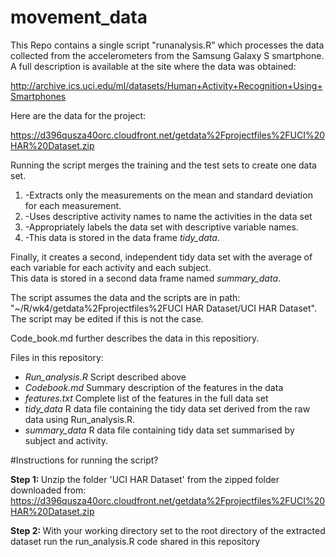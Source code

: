 # movement_data

This Repo contains a single script "runanalysis.R" which processes the data collected 
from the accelerometers from the Samsung Galaxy S smartphone. A full description is 
available at the site where the data was obtained:

http://archive.ics.uci.edu/ml/datasets/Human+Activity+Recognition+Using+Smartphones

Here are the data for the project:

https://d396qusza40orc.cloudfront.net/getdata%2Fprojectfiles%2FUCI%20HAR%20Dataset.zip

Running the script merges the training and the test sets to create one data set.
1.  -Extracts only the measurements on the mean and standard deviation for each measurement.
2.  -Uses descriptive activity names to name the activities in the data set
3.  -Appropriately labels the data set with descriptive variable names.
4.  -This data is stored in the data frame _tidy_data_.

Finally, it creates a second, independent tidy data set with the average of each variable for each activity and each subject.  
This data is stored in a second data frame named _summary_data_.

The script assumes the data and the scripts are in path: "~/R/wk4/getdata%2Fprojectfiles%2FUCI HAR Dataset/UCI HAR Dataset". 
The script may be edited if this is not the case.

Code_book.md further describes the data in this repositiory.

Files in this repository:

* _Run_analysis.R_               Script described above
* _Codebook.md_                  Summary description of the features in the data
* _features.txt_                 Complete list of the features in the full data set
* _tidy_data_                    R data file containing the tidy data set derived from the raw data using Run_analysis.R. 
* _summary_data_                 R data file containing tidy data set summarised by subject and activity.

#Instructions for running the script?

<b> Step 1: </b> Unzip the folder 'UCI HAR Dataset' from the zipped folder downloaded from:
https://d396qusza40orc.cloudfront.net/getdata%2Fprojectfiles%2FUCI%20HAR%20Dataset.zip

<b> Step 2: </b> With your working directory set to the root directory of the extracted dataset run the run_analysis.R code shared in this repository 

